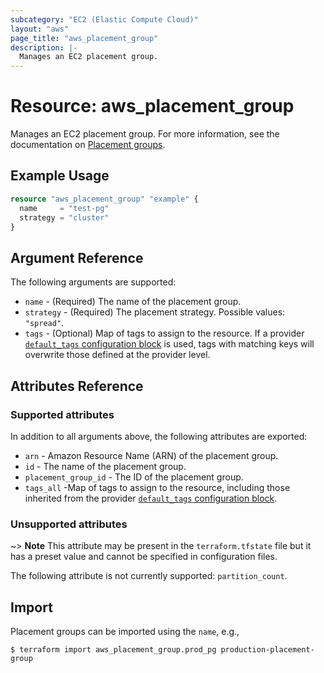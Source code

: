 ```yaml
---
subcategory: "EC2 (Elastic Compute Cloud)"
layout: "aws"
page_title: "aws_placement_group"
description: |-
  Manages an EC2 placement group.
---
```


# Resource: aws_placement_group

Manages an EC2 placement group.
For more information, see the documentation on [Placement groups][placement-groups].

[placement-groups]: https://docs.cloud.croc.ru/en/services/compute/placementgroups.html

## Example Usage

```terraform
resource "aws_placement_group" "example" {
  name     = "test-pg"
  strategy = "cluster"
}
```

## Argument Reference

The following arguments are supported:

* `name` - (Required) The name of the placement group.
* `strategy` - (Required) The placement strategy. Possible values: `"spread"`.
* `tags` - (Optional) Map of tags to assign to the resource. If a provider [`default_tags` configuration block][default-tags] is used, tags with matching keys will overwrite those defined at the provider level.

## Attributes Reference

### Supported attributes

In addition to all arguments above, the following attributes are exported:

* `arn` - Amazon Resource Name (ARN) of the placement group.
* `id` - The name of the placement group.
* `placement_group_id` - The ID of the placement group.
* `tags_all` -Map of tags to assign to the resource, including those inherited from the provider [`default_tags` configuration block][default-tags].

### Unsupported attributes

~> **Note** This attribute may be present in the `terraform.tfstate` file but it has a preset value and cannot be specified in configuration files.

The following attribute is not currently supported: `partition_count`.

## Import

Placement groups can be imported using the `name`, e.g.,

```
$ terraform import aws_placement_group.prod_pg production-placement-group
```

[default-tags]: https://www.terraform.io/docs/providers/aws/index.html#default_tags-configuration-block
